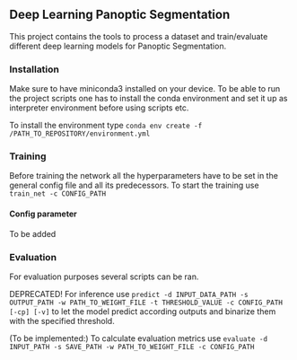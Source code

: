 ## Deep Learning Panoptic Segmentation
This project contains the tools to process a dataset and train/evaluate different deep learning models for Panoptic Segmentation.

### Installation
Make sure to have miniconda3 installed on your device.
To be able to run the project scripts one has to install the conda environment and set it up as interpreter environment before using scripts etc.

To install the environment type 
`conda env create -f /PATH_TO_REPOSITORY/environment.yml`

### Training
Before training the network all the hyperparameters have to be set in the general config file and all its predecessors. To start the training use `train_net -c CONFIG_PATH` 

#### Config parameter
To be added

### Evaluation
For evaluation purposes several scripts can be ran.

DEPRECATED!
For inference use `predict -d INPUT_DATA_PATH -s OUTPUT_PATH -w PATH_TO_WEIGHT_FILE -t THRESHOLD_VALUE -c CONFIG_PATH [-cp] [-v]` to let the model predict according outputs and binarize them with the specified threshold.

(To be implemented:)
To calculate evaluation metrics use `evaluate -d INPUT_PATH -s SAVE_PATH -w PATH_TO_WEIGHT_FILE -c CONFIG_PATH`
